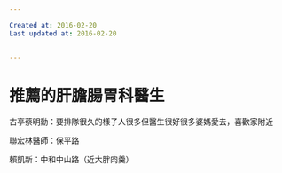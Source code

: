 ```yaml
---

Created at: 2016-02-20
Last updated at: 2016-02-20


---
```


# 推薦的肝膽腸胃科醫生


古亭蔡明勳：要排隊很久的樣子人很多但醫生很好很多婆媽愛去，喜歡家附近

聯宏林醫師：保平路

賴凱新：中和中山路（近大胖肉羹）

